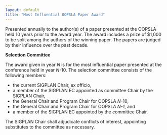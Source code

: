 ```yaml
---
layout: default
title: "Most Influential OOPSLA Paper Award"
---
```

Presented annually to the author(s) of a paper presented at the
OOPSLA held 10 years prior to the award year. The award includes a
prize of $1,000 to be split among the authors of the winning paper.
The papers are judged by their influence over the past decade.

**Selection Committee**

The award given in year *N* is for the most influential paper
presented at the conference held in year *N*-10. The selection
committee consists of the following members:

-   the current SIGPLAN Chair, ex officio,
-   a member of the SIGPLAN EC appointed as committee Chair by the
    SIGPLAN Chair,
-   the General Chair and Program Chair for OOPSLA *N*-10,
-   the General Chair and Program Chair for OOPSLA *N-1*, and
-   a member of the SIGPLAN EC appointed by the committee Chair.

The SIGPLAN Chair shall adjudicate conflicts of interest,
appointing substitutes to the committee as necessary.
